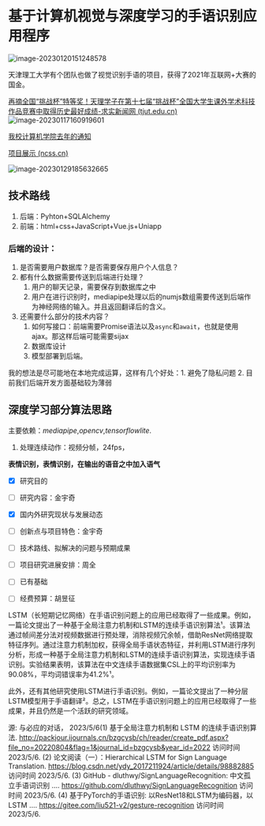 # 基于计算机视觉与深度学习的手语识别应用程序



![image-20230120151248578](https://cdn.jsdelivr.net/gh/moonchildink/image@main/imgs/image-20230120151248578.png)



天津理工大学有个团队也做了视觉识别手语的项目，获得了2021年互联网+大赛的国金。

[再摘全国“挑战杯”特等奖！天理学子在第十七届“挑战杯”全国大学生课外学术科技作品竞赛中取得历史最好成绩-求实新闻网 (tjut.edu.cn)](http://news.tjut.edu.cn/info/1002/27212.htm)![image-20230117160919601](C:\Users\29236\AppData\Roaming\Typora\typora-user-images\image-20230117160919601.png)



[我校计算机学院去年的通知](http://ci.hfut.edu.cn/2022/0315/c11580a271644/page.htm)



[项目展示 (ncss.cn)](https://cy.ncss.cn/search/8a80808b7765c4e8017817128a471d52)

![image-20230129185632665](https://cdn.jsdelivr.net/gh/moonchildink/image@main/imgs/image-20230129185632665.png)

## 技术路线

1. 后端：Pyhton+SQLAlchemy
1. 前端：html+css+JavaScript+Vue.js+Uniapp



### 后端的设计：

1. 是否需要用户数据库？是否需要保存用户个人信息？
2. 都有什么数据需要传送到后端进行处理？
    1. 用户的聊天记录，需要保存到数据库之中
    2. 用户在进行识别时，mediapipe处理以后的numjs数组需要传送到后端作为神经网络的输入。并且返回翻译后的含义。
3. 还需要什么部分的技术内容？
    1. 如何写接口：前端需要Promise语法以及`async`和`await`，也就是使用ajax。那这样后端可能需要sijax
    2. 数据库设计
    3. 模型部署到后端。





我的想法是尽可能地在本地完成运算，这样有几个好处：1. 避免了隐私问题  2. 目前我们后端开发方面基础较为薄弱









## 深度学习部分算法思路

主要依赖：$mediapipe$,$opencv$,$tensorflow lite$.

1. 处理连续动作：视频分帧，24fps，



**表情识别，表情识别，在输出的语音之中加入语气**



- [x] 研究目的
- [ ] 研究内容：金宇奇
- [x] 国内外研究现状与发展动态
- [ ] 创新点与项目特色：金宇奇
- [ ] 技术路线、拟解决的问题与预期成果
- [ ] 项目研究进展安排：周全
- [ ] 已有基础
- [ ] 经费预算：胡昱征









LSTM（长短期记忆网络）在手语识别问题上的应用已经取得了一些成果。例如，一篇论文提出了一种基于全局注意力机制和LSTM的连续手语识别算法¹。该算法通过帧间差分法对视频数据进行预处理，消除视频冗余帧，借助ResNet网络提取特征序列。通过注意力机制加权，获得全局手语状态特征，并利用LSTM进行序列分析，形成一种基于全局注意力机制和LSTM的连续手语识别算法，实现连续手语识别。实验结果表明，该算法在中文连续手语数据集CSL上的平均识别率为90.08%，平均词错误率为41.2%¹。

此外，还有其他研究使用LSTM进行手语识别。例如，一篇论文提出了一种分层LSTM模型用于手语翻译²。总之，LSTM在手语识别问题上的应用已经取得了一些成果，并且仍然是一个活跃的研究领域。

源: 与必应的对话， 2023/5/6(1) 基于全局注意力机制和 LSTM 的连续手语识别算法. http://packjour.ijournals.cn/bzgcysb/ch/reader/create_pdf.aspx?file_no=20220804&flag=1&journal_id=bzgcysb&year_id=2022 访问时间 2023/5/6.
(2) 论文阅读（一）：Hierarchical LSTM for Sign Language Translation. https://blog.csdn.net/ydy_2017211924/article/details/98882885 访问时间 2023/5/6.
(3) GitHub - dluthwy/SignLanguageRecognition: 中文孤立手语词识别 .... https://github.com/dluthwy/SignLanguageRecognition 访问时间 2023/5/6.
(4) 基于PyTorch的手语识别: 以ResNet18和LSTM为编码器，以LSTM .... https://gitee.com/liu521-v2/gesture-recognition 访问时间 2023/5/6.























